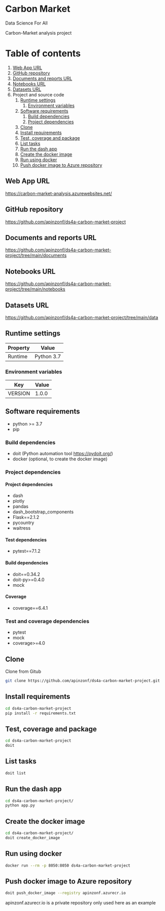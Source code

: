 # Carbon Market
Data Science For All

Carbon-Market analysis project

# Table of contents
1. [Web App URL](#webappurl)
2. [GitHub repository](#github)
3. [Documents and reports URL](#documents)
4. [Notebooks URL](#notebooks)
5. [Datasets URL](#datasets)
6. Project and source code
   1. [Runtime settings](#runtime)
      1. [Environment variables](#variables)
   2. [Software requirements](#requirements)
      1. [Build dependencies](#dependencies)
      2. [Project dependencies](#projectdependencies)
   3. [Clone](#clone)
   4. [Install requirements](#installrequirements)
   5. [Test, coverage and package](#test)
   6. [List tasks](#listtasks)
   7. [Run the dash app](#runapp)
   8. [Create the docker image](#createdockerimg)
   9. [Run using docker](#rundocker)
   10. [Push docker image to Azure repository](#pushimagetoregistry)

## Web App URL <a name="webappurl"></a>
https://carbon-market-analysis.azurewebsites.net/

## GitHub repository <a name="github"></a>
https://github.com/apinzonf/ds4a-carbon-market-project

## Documents and reports URL <a name="documents"></a>
https://github.com/apinzonf/ds4a-carbon-market-project/tree/main/documents

## Notebooks URL <a name="notebooks"></a>
https://github.com/apinzonf/ds4a-carbon-market-project/tree/main/notebooks

## Datasets URL <a name="datasets"></a>
https://github.com/apinzonf/ds4a-carbon-market-project/tree/main/data

## Runtime settings <a name="runtime"></a>

| Property | Value      |
|----------|------------|
| Runtime  | Python 3.7 |

### Environment variables <a name="variables"></a>

| Key     | Value |
|---------|-------|
| VERSION | 1.0.0 |

## Software requirements <a name="requirements"></a>
- python >= 3.7
- pip

### Build dependencies <a name="dependencies"></a>
- doit (Python automation tool https://pydoit.org/)
- docker (optional, to create the docker image) 

### Project dependencies <a name="projectdependencies"></a>
#### Project dependencies
- dash
- plotly
- pandas
- dash_bootstrap_components
- Flask==2.1.2
- pycountry
- waitress
#### Test dependencies
- pytest==7.1.2
#### Build dependencies
- doit==0.34.2
- doit-py>=0.4.0
- mock
#### Coverage
- coverage==6.4.1


### Test and coverage dependencies
- pytest
- mock
- coverage>=4.0

## Clone <a name="clone"></a>
Clone from Gitub

```bash
git clone https://github.com/apinzonf/ds4a-carbon-market-project.git
```

## Install requirements <a name="installrequirements"></a>
```bash
cd ds4a-carbon-market-project
pip install -r requirements.txt
``` 

## Test, coverage and package <a name="test"></a>
```bash
cd ds4a-carbon-market-project
doit
```

## List tasks <a name="listtasks"></a>
```bash
doit list
```

## Run the dash app <a name="runapp"></a>
```bash
cd ds4a-carbon-market-project/
python app.py
```

## Create the docker image <a name="createdockerimg"></a>
```bash
cd ds4a-carbon-market-project/
doit create_docker_image 
```

## Run using docker <a name="rundocker"></a>
```bash
docker run --rm -p 8050:8050 ds4a-carbon-market-project 
```

## Push docker image to Azure repository <a name="pushimagetoregistry"></a>
```bash
doit push_docker_image --registry apinzonf.azurecr.io
```
apinzonf.azurecr.io is a private repository only used here as an example

